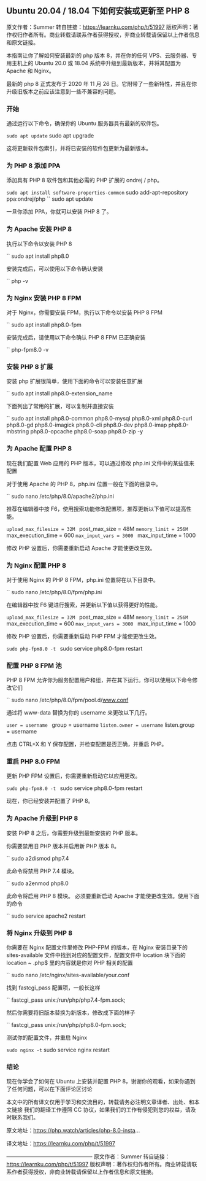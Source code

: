 ## Ubuntu 20.04 / 18.04 下如何安装或更新至 PHP 8
原文作者：Summer
转自链接：https://learnku.com/php/t/51997
版权声明：著作权归作者所有。商业转载请联系作者获得授权，非商业转载请保留以上作者信息和原文链接。

本指南让你了解如何安装最新的 php 版本 8，并在你的任何 VPS、云服务器、专用主机上的 Ubuntu 20.0 或 18.04 系统中升级到最新版本，并将其配置为 Apache 和 Nginx。

最新的 php 8 正式发布于 2020 年 11 月 26 日。它附带了一些新特性，并且在你升级旧版本之前应该注意到一些不兼容的问题。

### 开始
通过运行以下命令，确保你的 Ubuntu 服务器具有最新的软件包。

`` sudo apt update
`` sudo apt upgrade

这将更新软件包索引，并将已安装的软件包更新为最新版本。

### 为 PHP 8 添加 PPA
添加具有 PHP 8 软件包和其他必需的 PHP 扩展的 ondrej / php。

`` sudo apt install software-properties-common
`` sudo add-apt-repository ppa:ondrej/php
`` sudo apt update

一旦你添加 PPA，你就可以安装 PHP 8 了。

### 为 Apache 安装 PHP 8
执行以下命令以安装 PHP 8

`` sudo apt install php8.0

安装完成后，可以使用以下命令确认安装

`` php -v

### 为 Nginx 安装 PHP 8 FPM
对于 Nginx，你需要安装 FPM，执行以下命令以安装 PHP 8 FPM

`` sudo apt install php8.0-fpm

安装完成后，请使用以下命令确认 PHP 8 FPM 已正确安装

`` php-fpm8.0 -v

### 安装 PHP 8 扩展
安装 php 扩展很简单，使用下面的命令可以安装任意扩展

`` sudo apt install php8.0-extension_name

下面列出了常用的扩展，可以复制并直接安装

`` sudo apt install php8.0-common php8.0-mysql php8.0-xml php8.0-curl php8.0-gd php8.0-imagick php8.0-cli php8.0-dev php8.0-imap php8.0-mbstring php8.0-opcache php8.0-soap php8.0-zip -y

### 为 Apache 配置 PHP 8
现在我们配置 Web 应用的 PHP 版本，可以通过修改 php.ini 文件中的某些值来配置

对于使用 Apache 的 PHP 8，php.ini 位置一般在下面的目录中。

`` sudo nano /etc/php/8.0/apache2/php.ini

推荐在编辑器中按 F6，使用搜索功能修改配置项，推荐更新以下值可以提高性能。

`` upload_max_filesize = 32M 
`` post_max_size = 48M 
`` memory_limit = 256M 
`` max_execution_time = 600 
`` max_input_vars = 3000 
`` max_input_time = 1000

修改 PHP 设置后，你需要重新启动 Apache 才能使更改生效。

### 为 Nginx 配置 PHP 8
对于使用 Nginx 的 PHP 8 FPM，php.ini 位置将在以下目录中。

`` sudo nano /etc/php/8.0/fpm/php.ini

在编辑器中按 F6 键进行搜索，并更新以下值以获得更好的性能。

`` upload_max_filesize = 32M 
`` post_max_size = 48M 
`` memory_limit = 256M 
`` max_execution_time = 600 
`` max_input_vars = 3000 
`` max_input_time = 1000

修改 PHP 设置后，你需要重新启动 PHP FPM 才能使更改生效。

`` sudo php-fpm8.0 -t 
`` sudo service php8.0-fpm restart

### 配置 PHP 8 FPM 池
PHP 8 FPM 允许你为服务配置用户和组，并在其下运行。你可以使用以下命令修改它们

`` sudo nano /etc/php/8.0/fpm/pool.d/www.conf

通过将 www-data 替换为你的 username 来更改以下几行。

`` user = username 
`` group = username 
`` listen.owner = username
`` listen.group = username

点击 CTRL+X 和 Y 保存配置，并检查配置是否正确，并重启 PHP。

### 重启 PHP 8.0 FPM
更新 PHP FPM 设置后，你需要重新启动它以应用更改。

`` sudo php-fpm8.0 -t 
`` sudo service php8.0-fpm restart

现在，你已经安装并配置了 PHP 8。

### 为 Apache 升级到 PHP 8
安装 PHP 8 之后，你需要升级到最新安装的 PHP 版本。

你需要禁用旧 PHP 版本并启用新 PHP 版本 8。

`` sudo a2dismod php7.4

此命令将禁用 PHP 7.4 模块。

`` sudo a2enmod php8.0

此命令将启用 PHP 8 模块。
必须要重新启动 Apache 才能使更改生效。使用下面的命令

`` sudo service apache2 restart

### 将 Nginx 升级到 PHP 8
你需要在 Nginx 配置文件里修改 PHP-FPM 的版本，在 Nginx 安装目录下的 sites-available 文件中找到对应的配置文件，配置文件中 location 块下面的 location ~ \.php$ 里的内容就是你对 PHP 相关的配置

`` sudo nano /etc/nginx/sites-available/your.conf

找到 fastcgi_pass 配置项，一般长这样

`` fastcgi_pass unix:/run/php/php7.4-fpm.sock;

然后你需要将旧版本替换为新版本，修改成下面的样子

`` fastcgi_pass unix:/run/php/php8.0-fpm.sock;

测试你的配置文件，并重启 Nginx

`` sudo nginx -t
`` sudo service nginx restart

### 结论
现在你学会了如何在 Ubuntu 上安装并配置 PHP 8，谢谢你的观看，如果你遇到了任何问题，可以在下面评论区讨论

本文中的所有译文仅用于学习和交流目的，转载请务必注明文章译者、出处、和本文链接
我们的翻译工作遵照 CC 协议，如果我们的工作有侵犯到您的权益，请及时联系我们。

原文地址：https://php.watch/articles/php-8.0-insta...

译文地址：https://learnku.com/php/t/51997

————————————————
原文作者：Summer
转自链接：https://learnku.com/php/t/51997
版权声明：著作权归作者所有。商业转载请联系作者获得授权，非商业转载请保留以上作者信息和原文链接。